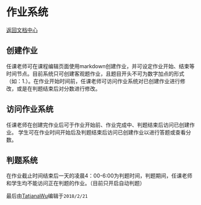 ﻿作业系统
==========

[返回文档中心](/index.html) 

创建作业
------
任课老师可在课程编辑页面使用markdown创建作业，并可设定作业开始、结束等时间节点。目前系统只可创建客观题作业，且题目开头不可为数字加点的形式（如：1.）。在作业开始时间前，任课老师可访问作业系统对已创建作业进行修改，或是在判题结束后对分数进行修改。

访问作业系统
------
任课老师在创建完作业后可于作业开始前、作业完成中、判题结束后访问已创建作业。
学生可在作业时间开始后及判题结束后访问已创建作业以进行答题或查看分数。

判题系统
------
在作业截止时间结束后一天的凌晨4：00-6:00为判题时间，判题期间，任课老师和学生均不能访问正在判题的作业。（目前只开启自动判题）



最后由[TatjanaWu](https://github.com/TatjanaWu)编辑于`2018/2/21`




